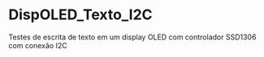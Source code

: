 # DispOLED_Texto_I2C
Testes de escrita de texto em um display OLED com controlador SSD1306 com conexão I2C
